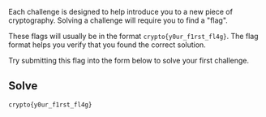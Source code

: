 Each challenge is designed to help introduce you to a new piece of cryptography. Solving a challenge will require you to find a "flag".  
  
These flags will usually be in the format `crypto{y0ur_f1rst_fl4g}`. The flag format helps you verify that you found the correct solution.  
  
Try submitting this flag into the form below to solve your first challenge.

## Solve

`crypto{y0ur_f1rst_fl4g}`

